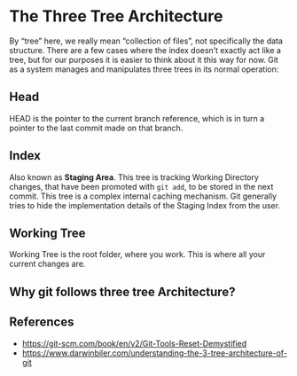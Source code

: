 # The Three Tree Architecture

By “tree” here, we really mean “collection of files”, not specifically the data structure. There are a few cases where the index doesn’t exactly act like a tree, but for our purposes it is easier to think about it this way for now.
Git as a system manages and manipulates three trees in its normal operation:

## Head

HEAD is the pointer to the current branch reference, which is in turn a pointer to the last commit made on that branch.

## Index

Also known as **Staging Area**.
This tree is tracking Working Directory changes, that have been promoted with `git add`, to be stored in the next commit. This tree is a complex internal caching mechanism. Git generally tries to hide the implementation details of the Staging Index from the user.

## Working Tree

Working Tree is the root folder, where you work. This is where all your current changes are.

## Why git follows three tree Architecture?

## References

- https://git-scm.com/book/en/v2/Git-Tools-Reset-Demystified
- https://www.darwinbiler.com/understanding-the-3-tree-architecture-of-git

